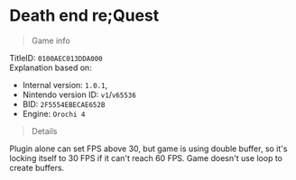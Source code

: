 # Death end re;Quest

> Game info

TitleID: `0100AEC013DDA000`<br>
Explanation based on:
- Internal version: `1.0.1`, 
- Nintendo version ID: `v1`/`v65536`
- BID: `2F5554EBECAE652B`
- Engine: `Orochi 4`

> Details

Plugin alone can set FPS above 30, but game is using double buffer, so it's locking itself to 30 FPS if it can't reach 60 FPS.
Game doesn't use loop to create buffers.